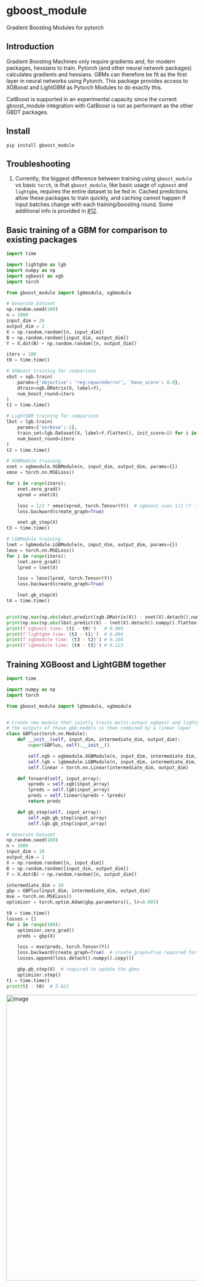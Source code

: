 # gboost_module

Gradient Boosting Modules for pytorch

## Introduction

Gradient Boosting Machines only require gradients and, for modern packages, hessians to train. Pytorch (and other neural network packages) calculates gradients and hessians. GBMs can therefore be fit as the first layer in neural networks using Pytorch. This package provides access to XGBoost and LightGBM as Pytorch Modules to do exactly this.

CatBoost is supported in an experimental capacity since the current gboost_module integration with CatBoost is not as performant as the other GBDT packages.

## Install

`pip install gboost_module`

## Troubleshooting
1. Currently, the biggest difference between training using `gboost_module` vs basic `torch`, is that `gboost_module`, like basic usage of `xgboost` and `lightgbm`, requires the entire dataset to be fed in. Cached predictions allow these packages to train quickly, and caching cannot happen if input batches change with each training/boosting round. Some additional info is provided in [#12](https://github.com/mthorrell/gboost_module/issues/12).

## Basic training of a GBM for comparison to existing packages

```python
import time

import lightgbm as lgb
import numpy as np
import xgboost as xgb
import torch

from gboost_module import lgbmodule, xgbmodule

# Generate Dataset
np.random.seed(100)
n = 1000
input_dim = 20
output_dim = 1
X = np.random.random([n, input_dim])
B = np.random.random([input_dim, output_dim])
Y = X.dot(B) + np.random.random([n, output_dim])

iters = 100
t0 = time.time()

# XGBoost training for comparison
xbst = xgb.train(
    params={'objective': 'reg:squarederror', 'base_score': 0.0},
    dtrain=xgb.DMatrix(X, label=Y),
    num_boost_round=iters
)
t1 = time.time()

# LightGBM training for comparison
lbst = lgb.train(
    params={'verbose':-1},
    train_set=lgb.Dataset(X, label=Y.flatten(), init_score=[0 for i in range(n)]),
    num_boost_round=iters
)
t2 = time.time()

# XGBModule training
xnet = xgbmodule.XGBModule(n, input_dim, output_dim, params={})
xmse = torch.nn.MSELoss()

for i in range(iters):
    xnet.zero_grad()
    xpred = xnet(X)

    loss = 1/2 * xmse(xpred, torch.Tensor(Y))  # xgboost uses 1/2 (Y - P)^2
    loss.backward(create_graph=True)

    xnet.gb_step(X)
t3 = time.time()

# LGBModule training
lnet = lgbmodule.LGBModule(n, input_dim, output_dim, params={})
lmse = torch.nn.MSELoss()
for i in range(iters):
    lnet.zero_grad()
    lpred = lnet(X)

    loss = lmse(lpred, torch.Tensor(Y))
    loss.backward(create_graph=True)

    lnet.gb_step(X)
t4 = time.time()


print(np.max(np.abs(xbst.predict(xgb.DMatrix(X)) - xnet(X).detach().numpy().flatten())))  # 9.537e-07
print(np.max(np.abs(lbst.predict(X) - lnet(X).detach().numpy().flatten())))  # 2.479e-07
print(f'xgboost time: {t1 - t0}')   # 0.089
print(f'lightgbm time: {t2 - t1}')  # 0.084
print(f'xgbmodule time: {t3 - t2}') # 0.166
print(f'lgbmodule time: {t4 - t3}') # 0.123
```

## Training XGBoost and LightGBM together

```python
import time

import numpy as np
import torch

from gboost_module import lgbmodule, xgbmodule


# Create new module that jointly trains multi-output xgboost and lightgbm models
# the outputs of these gbm models is then combined by a linear layer
class GBPlus(torch.nn.Module):
    def __init__(self, input_dim, intermediate_dim, output_dim):
        super(GBPlus, self).__init__()

        self.xgb = xgbmodule.XGBModule(n, input_dim, intermediate_dim, {'eta': 0.1})
        self.lgb = lgbmodule.LGBModule(n, input_dim, intermediate_dim, {'eta': 0.1})
        self.linear = torch.nn.Linear(intermediate_dim, output_dim)

    def forward(self, input_array):
        xpreds = self.xgb(input_array)
        lpreds = self.lgb(input_array)
        preds = self.linear(xpreds + lpreds)
        return preds

    def gb_step(self, input_array):
        self.xgb.gb_step(input_array)
        self.lgb.gb_step(input_array)

# Generate Dataset
np.random.seed(100)
n = 1000
input_dim = 10
output_dim = 1
X = np.random.random([n, input_dim])
B = np.random.random([input_dim, output_dim])
Y = X.dot(B) + np.random.random([n, output_dim])

intermediate_dim = 10
gbp = GBPlus(input_dim, intermediate_dim, output_dim)
mse = torch.nn.MSELoss()
optimizer = torch.optim.Adam(gbp.parameters(), lr=0.005)

t0 = time.time()
losses = []
for i in range(100):
    optimizer.zero_grad()
    preds = gbp(X)

    loss = mse(preds, torch.Tensor(Y))
    loss.backward(create_graph=True)  # create_graph=True required for any gboost_module
    losses.append(loss.detach().numpy().copy())

    gbp.gb_step(X)  # required to update the gbms
    optimizer.step()
t1 = time.time()
print(t1 - t0)  # 5.821
```
<img width="750" alt="image" src="https://github.com/mthorrell/gbmodule/assets/15166269/949c7000-7fc3-4600-8916-03cdf60eeeb8">
